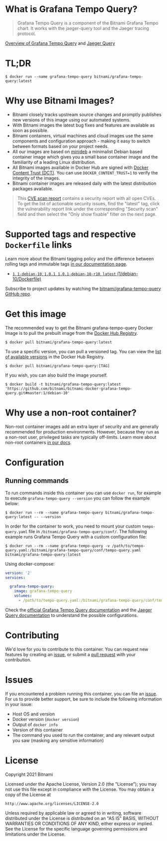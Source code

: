 # What is Grafana Tempo Query?

> Grafana Tempo Query is a component of the Bitnami Grafana Tempo chart. It works with the jaeger-query tool and the Jaeger tracing protocol.

[Overview of Grafana Tempo Query](https://github.com/grafana/tempo) and [Jaeger Query](https://www.jaegertracing.io/docs/1.23/deployment/#query-service--ui)

# TL;DR

```console
$ docker run --name grafana-tempo-query bitnami/grafana-tempo-query:latest
```

# Why use Bitnami Images?

* Bitnami closely tracks upstream source changes and promptly publishes new versions of this image using our automated systems.
* With Bitnami images the latest bug fixes and features are available as soon as possible.
* Bitnami containers, virtual machines and cloud images use the same components and configuration approach - making it easy to switch between formats based on your project needs.
* All our images are based on [minideb](https://github.com/bitnami/minideb) a minimalist Debian based container image which gives you a small base container image and the familiarity of a leading Linux distribution.
* All Bitnami images available in Docker Hub are signed with [Docker Content Trust (DCT)](https://docs.docker.com/engine/security/trust/content_trust/). You can use `DOCKER_CONTENT_TRUST=1` to verify the integrity of the images.
* Bitnami container images are released daily with the latest distribution packages available.


> This [CVE scan report](https://quay.io/repository/bitnami/grafana-tempo-query?tab=tags) contains a security report with all open CVEs. To get the list of actionable security issues, find the "latest" tag, click the vulnerability report link under the corresponding "Security scan" field and then select the "Only show fixable" filter on the next page.

# Supported tags and respective `Dockerfile` links

Learn more about the Bitnami tagging policy and the difference between rolling tags and immutable tags [in our documentation page](https://docs.bitnami.com/tutorials/understand-rolling-tags-containers/).


* [`1`, `1-debian-10`, `1.0.1`, `1.0.1-debian-10-r10`, `latest` (1/debian-10/Dockerfile)](https://github.com/bitnami/bitnami-docker-grafana-tempo-query/blob/1.0.1-debian-10-r10/1/debian-10/Dockerfile)

Subscribe to project updates by watching the [bitnami/grafana-tempo-query GitHub repo](https://github.com/bitnami/bitnami-docker-grafana-tempo-query).

# Get this image

The recommended way to get the Bitnami grafana-tempo-query Docker Image is to pull the prebuilt image from the [Docker Hub Registry](https://hub.docker.com/r/bitnami/grafana-tempo-query).

```console
$ docker pull bitnami/grafana-tempo-query:latest
```

To use a specific version, you can pull a versioned tag. You can view the [list of available versions](https://hub.docker.com/r/bitnami/grafana-tempo-query/tags/) in the Docker Hub Registry.

```console
$ docker pull bitnami/grafana-tempo-query:[TAG]
```

If you wish, you can also build the image yourself.

```console
$ docker build -t bitnami/grafana-tempo-query:latest 'https://github.com/bitnami/bitnami-docker-grafana-tempo-query.git#master:1/debian-10'
```

# Why use a non-root container?

Non-root container images add an extra layer of security and are generally recommended for production environments. However, because they run as a non-root user, privileged tasks are typically off-limits. Learn more about non-root containers [in our docs](https://docs.bitnami.com/tutorials/work-with-non-root-containers/).

# Configuration

## Running commands

To run commands inside this container you can use `docker run`, for example to execute `grafana-tempo-query --version` you can follow the example below:

```console
$ docker run --rm --name grafana-tempo-query bitnami/grafana-tempo-query:latest -- --version
```

In order for the container to work, you need to mount your custom `tempo-query.yaml` file in `/bitnami/grafana-tempo-query/conf/`. The following example runs Grafana Tempo Query with a custom configuration file:

```console
$ docker run --rm --name grafana-tempo-query -v /path/to/tempo-query.yaml:/bitnami/grafana-tempo-query/conf/tempo-query.yaml bitnami/grafana-tempo-query:latest
```

Using docker-compose:

```yaml
version: '2'
services:

  grafana-tempo-query:
    image: grafana-tempo-query
    volumes:
      - /path/to/tempo-query.yaml:/bitnami/grafana-tempo-query/conf/tempo-query.yaml
```

Check the [official Grafana Tempo Query documentation](https://grafana.com/docs/tempo/latest/configuration/) and the [Jaeger Query documentation](https://www.jaegertracing.io/docs/1.23/deployment/#query-service--ui) to understand the possible configurations.

# Contributing

We'd love for you to contribute to this container. You can request new features by creating an [issue](https://github.com/bitnami/bitnami-docker-grafana-tempo-query/issues), or submit a [pull request](https://github.com/bitnami/bitnami-docker-grafana-tempo-query/pulls) with your contribution.

# Issues

If you encountered a problem running this container, you can file an [issue](https://github.com/bitnami/bitnami-docker-grafana-tempo-query/issues/new). For us to provide better support, be sure to include the following information in your issue:

- Host OS and version
- Docker version (`docker version`)
- Output of `docker info`
- Version of this container
- The command you used to run the container, and any relevant output you saw (masking any sensitive information)

# License

Copyright 2021 Bitnami

Licensed under the Apache License, Version 2.0 (the "License");
you may not use this file except in compliance with the License.
You may obtain a copy of the License at

    http://www.apache.org/licenses/LICENSE-2.0

Unless required by applicable law or agreed to in writing, software
distributed under the License is distributed on an "AS IS" BASIS,
WITHOUT WARRANTIES OR CONDITIONS OF ANY KIND, either express or implied.
See the License for the specific language governing permissions and
limitations under the License.
